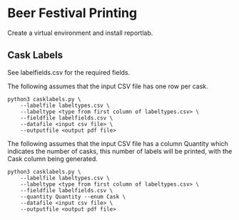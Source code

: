 # Beer Festival Printing

Create a virtual environment and install reportlab.

## Cask Labels

See labelfields.csv for the required fields.

The following assumes that the input CSV file has one row per cask.

```
python3 casklabels.py \
    --labelfile labeltypes.csv \
    --labeltype <type from first column of labeltypes.csv> \
    --fieldfile labelfields.csv \
    --datafile <input csv file> \
    --outputfile <output pdf file>
```

The following assumes that the input CSV file has a column Quantity which
indicates the number of casks, this number of labels will be printed, with the
Cask column being generated.

```
python3 casklabels.py \
    --labelfile labeltypes.csv \
    --labeltype <type from first column of labeltypes.csv> \
    --fieldfile labelfields.csv \
    --quantity Quantity --enum Cask \
    --datafile <input csv file> \
    --outputfile <output pdf file>
```
